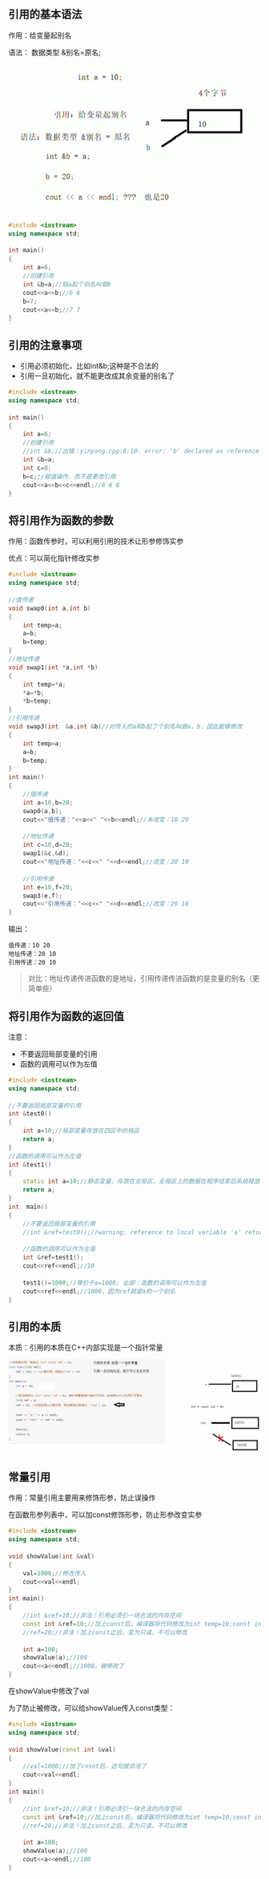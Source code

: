 ## 引用的基本语法
 作用：给变量起别名

 语法： 数据类型 &别名=原名;

![](1.png)

```cpp
#include <iostream>
using namespace std;

int main()
{
    int a=6;
    //创建引用
    int &b=a;//给a起个别名叫做b
    cout<<a<<b;//6 6
    b=7;
    cout<<a<<b;//7 7
}
```
## 引用的注意事项
- 引用必须初始化，比如int&b;这种是不合法的
- 引用一旦初始化，就不能更改成其余变量的别名了

```cpp
#include <iostream>
using namespace std;

int main()
{
    int a=6;
    //创建引用
    //int &b;//出错：yinyong.cpp:8:10: error: 'b' declared as reference but not initialized
    int &b=a;
    int c=8;
    b=c;//赋值操作，而不是更改引用
    cout<<a<<b<<c<<endl;//8 8 8
}
```
## 将引用作为函数的参数
作用：函数传参时，可以利用引用的技术让形参修饰实参

优点：可以简化指针修改实参
```cpp
#include <iostream>
using namespace std;

//值传递
void swap0(int a,int b)
{
    int temp=a;
    a=b;
    b=temp;
}
//地址传递
void swap1(int *a,int *b)
{
    int temp=*a;
    *a=*b;
    *b=temp;
}
//引用传递
void swap3(int  &a,int &b)//对传入的a和b起了个别名叫做a，b，因此能够修改
{
    int temp=a;
    a=b;
    b=temp;   
}
int main()
{
    //值传递
    int a=10,b=20;
    swap0(a,b);
    cout<<"值传递："<<a<<" "<<b<<endl;//未改变：10 20

    //地址传递
    int c=10,d=20;
    swap1(&c,&d);
    cout<<"地址传递："<<c<<" "<<d<<endl;//改变：20 10

    //引用传递
    int e=10,f=20;
    swap3(e,f);
    cout<<"引用传递："<<c<<" "<<d<<endl;//改变：20 10
}
```
输出：
```
值传递：10 20
地址传递：20 10
引用传递：20 10
```

> 对比：地址传递传进函数的是地址，引用传递传进函数的是变量的别名（更简单些）

## 将引用作为函数的返回值
注意：
- 不要返回局部变量的引用
- 函数的调用可以作为左值

```cpp
#include <iostream>
using namespace std;

//不要返回局部变量的引用
int &test0()
{
    int a=10;//局部变量存放在四区中的栈区
    return a;
}
//函数的调用可以作为左值
int &test1()
{
    static int a=10;//静态变量，存放在全局区，全局区上的数据在程序结束后系统释放
    return a;
}
int  main()
{
    //不要返回局部变量的引用
    //int &ref=test0();//warning: reference to local variable 'a' returned
    
    //函数的调用可以作为左值
    int &ref=test1();
    cout<<ref<<endl;//10

    test1()=1000;//等价于a=1000; 此即：函数的调用可以作为左值
    cout<<ref<<endl;//1000，因为ref就是a的一个别名
}
```
## 引用的本质
本质：引用的本质在C++内部实现是一个指针常量

![](2.png)

## 常量引用
作用：常量引用主要用来修饰形参，防止误操作

在函数形参列表中，可以加const修饰形参，防止形参改变实参
```cpp
#include <iostream>
using namespace std;

void showValue(int &val)
{
    val=1000;//修改传入
    cout<<val<<endl;
}
int main()
{
    //int &ref=10;//非法！引用必须引一块合法的内存空间
    const int &ref=10;//加上const后，编译器将代码修改为int temp=10;const int &ref=temp; 这是合法的
    //ref=20;//非法！加上const之后，变为只读，不可以修改

    int a=100;
    showValue(a);//100 
    cout<<a<<endl;//1000，被修改了
}
```
在showValue中修改了val

为了防止被修改，可以给showValue传入const类型：
```cpp
#include <iostream>
using namespace std;

void showValue(const int &val)
{
    //val=1000;//加了cosnt后，这句就非法了
    cout<<val<<endl;
}
int main()
{
    //int &ref=10;//非法！引用必须引一块合法的内存空间
    const int &ref=10;//加上const后，编译器将代码修改为int temp=10;const int &ref=temp; 这是合法的
    //ref=20;//非法！加上const之后，变为只读，不可以修改

    int a=100;
    showValue(a);//100 
    cout<<a<<endl;//100
}
```